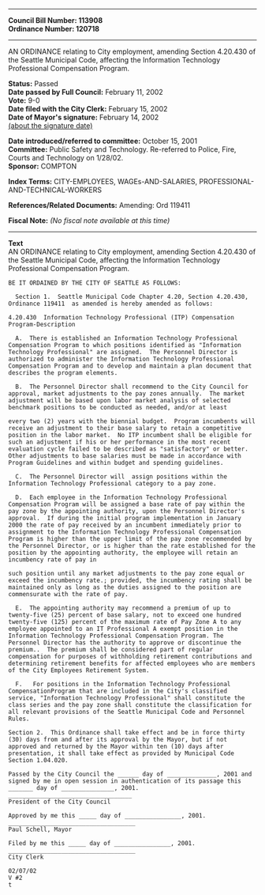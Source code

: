 * * * * *  
  
**Council Bill Number: [](#h0)[](#h2)113908**   
**Ordinance Number: 120718**  
  
* * * * *  
  
AN ORDINANCE relating to City employment, amending Section 4.20.430 of the Seattle Municipal Code, affecting the Information Technology Professional Compensation Program.  
  
**Status:** Passed   
**Date passed by Full Council:** February 11, 2002   
**Vote:** 9-0   
**Date filed with the City Clerk:** February 15, 2002   
**Date of Mayor's signature:** February 14, 2002   
[(about the signature date)](/~public/approvaldate.htm)   
  
  
**Date introduced/referred to committee:** October 15, 2001   
**Committee:** Public Safety and Technology. Re-referred to Police, Fire, Courts and Technology on 1/28/02.   
**Sponsor:** COMPTON   
  
**Index Terms:** CITY-EMPLOYEES, WAGEs-AND-SALARIES, PROFESSIONAL-AND-TECHNICAL-WORKERS  
  
**References/Related Documents:** Amending: Ord 119411  
  
**Fiscal Note:** *(No fiscal note available at this time)*  
  
* * * * *  
  
**Text**  
    AN ORDINANCE relating to City employment, amending Section 4.20.430 of  
    the Seattle Municipal Code, affecting  the Information Technology  
    Professional Compensation Program.  
  
    BE IT ORDAINED BY THE CITY OF SEATTLE AS FOLLOWS:  
  
      Section 1.  Seattle Municipal Code Chapter 4.20, Section 4.20.430,  
    Ordinance 119411  as amended is hereby amended as follows:  
  
    4.20.430  Information Technology Professional (ITP) Compensation  
    Program-Description  
  
      A.  There is established an Information Technology Professional  
    Compensation Program to which positions identified as "Information  
    Technology Professional" are assigned.  The Personnel Director is  
    authorized to administer the Information Technology Professional  
    Compensation Program and to develop and maintain a plan document that  
    describes the program elements.  
  
      B.  The Personnel Director shall recommend to the City Council for  
    approval, market adjustments to the pay zones annually.  The market  
    adjustment will be based upon labor market analysis of selected  
    benchmark positions to be conducted as needed, and/or at least  
  
    every two (2) years with the biennial budget.  Program incumbents will  
    receive an adjustment to their base salary to retain a competitive  
    position in the labor market.  No ITP incumbent shall be eligible for  
    such an adjustment if his or her performance in the most recent  
    evaluation cycle failed to be described as "satisfactory" or better.  
    Other adjustments to base salaries must be made in accordance with  
    Program Guidelines and within budget and spending guidelines.  
  
      C.  The Personnel Director will  assign positions within the  
    Information Technology Professional category to a pay zone.  
  
      D.  Each employee in the Information Technology Professional  
    Compensation Program will be assigned a base rate of pay within the  
    pay zone by the appointing authority, upon the Personnel Director's  
    approval.  If during the initial program implementation in January  
    2000 the rate of pay received by an incumbent immediately prior to  
    assignment to the Information Technology Professional Compensation  
    Program is higher than the upper limit of the pay zone recommended by  
    the Personnel Director, or is higher than the rate established for the  
    position by the appointing authority, the employee will retain an  
    incumbency rate of pay in  
  
    such position until any market adjustments to the pay zone equal or  
    exceed the incumbency rate.; provided, the incumbency rating shall be  
    maintained only as long as the duties assigned to the position are  
    commensurate with the rate of pay.  
  
      E.  The appointing authority may recommend a premium of up to  
    twenty-five (25) percent of base salary, not to exceed one hundred  
    twenty-five (125) percent of the maximum rate of Pay Zone A to any  
    employee appointed to an IT Professional A exempt position in the  
    Information Technology Professional Compensation Program. The  
    Personnel Director has the authority to approve or discontinue the  
    premium..  The premium shall be considered part of regular  
    compensation for purposes of withholding retirement contributions and  
    determining retirement benefits for affected employees who are members  
    of the City Employees Retirement System.  
  
      F.   For positions in the Information Technology Professional  
    CompensationProgram that are included in the City's classified  
    service, "Information Technology Professional" shall constitute the  
    class series and the pay zone shall constitute the classification for  
    all relevant provisions of the Seattle Municipal Code and Personnel  
    Rules.  
  
    Section 2.  This Ordinance shall take effect and be in force thirty  
    (30) days from and after its approval by the Mayor, but if not  
    approved and returned by the Mayor within ten (10) days after  
    presentation, it shall take effect as provided by Municipal Code  
    Section 1.04.020.  
  
    Passed by the City Council the ______ day of ______________, 2001 and  
    signed by me in open session in authentication of its passage this  
    _______ day of _______________, 2001.  
    ___________________________________  
    President of the City Council  
  
    Approved by me this _____ day of ________________, 2001.  
    ____________________________________  
    Paul Schell, Mayor  
  
    Filed by me this _____ day of ________________, 2001.  
    ____________________________________  
    City Clerk  
  
    02/07/02  
    V #2  
    t  
